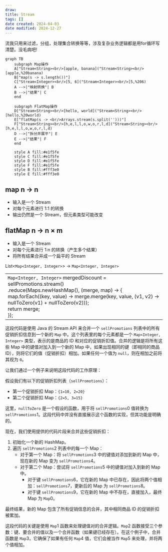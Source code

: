 ```yaml
---
draw:
title: Stream
tags: []
date created: 2024-04-03
date modified: 2024-12-27
---
```


流我只用来过滤，分组，处理集合转换等等，涉及复杂业务逻辑都是用for循环写清楚。没毛病吧!

<!-- more -->

```mermaid
graph TB
    subgraph Map操作
    A["Stream<String><br/>[apple, banana]("Stream<String><br/>[apple,%20banana)
    B["map(s -> s.length())"]
    C["Stream<Integer><br/>[5, 6]("Stream<Integer><br/>[5,%206)
    A -->|"映射转换"| B
    B -->|"结果"| C
    end

    subgraph FlatMap操作
    D["Stream<String><br/>[hello, world]("Stream<String><br/>[hello,%20world)
    E["flatMap(s -> <br/>Arrays.stream(s.split('')))"]
    F["Stream<String><br/>[h,e,l,l,o,w,o,r,l,d]("Stream<String><br/>[h,e,l,l,o,w,o,r,l,d)
    D -->|"拆分并展平"| E
    E -->|"结果"| F
    end

    style A fill:#e1f5fe
    style C fill:#e1f5fe
    style D fill:#e1f5fe
    style F fill:#e1f5fe
    style B fill:#fff3e0
    style E fill:#fff3e0

```

## map n -> n

   - 输入是一个 Stream
   - 对每个元素进行 1:1 的转换
   - 输出仍然是一个 Stream，但元素类型可能改变

## flatMap n -> n × m

   - 输入是一个 Stream
   - 对每个元素进行 1:n 的转换（产生多个结果）
   - 将所有结果合并成一个扁平的 Stream

List<`Map<Integer, Integer>`> -> `Map<Integer, Integer>`

|   |
|---|
|`Map<Integer, Integer>` mergedDiscount = sellPromotions.stream()    <br>.reduce(Maps.newHashMap(), (merge, map) -> {    <br>        map.forEach((key, value) -> merge.merge(key, value, (v1, v2) -> nullToZero(v1) + nullToZero(v2)));    <br>        return merge;    <br>    });|

这段代码是使用 Java 的 Stream API 来合并一个 `sellPromotions` 列表中的所有促销折扣信息到一个新的 `Map` 中。这个列表里的每个元素都是一个 `Map<Integer, Integer>` 类型，表示的是商品的 ID 和对应的促销折扣值。合并的逻辑是将所有这些 Map 中的键值对加入到一个新的 Map 中，如果出现相同的键（即相同的商品 ID），则将它们的值（促销折扣）相加。如果任何一个值为 `null`，则在相加之前将其视为 `0`。

让我们通过一个例子来说明这段代码的工作原理：

假设我们有以下的促销折扣列表（`sellPromotions`）：

- 第一个促销折扣 Map：`{1=10, 2=20}`
- 第二个促销折扣 Map：`{2=5, 3=15}`

这里，`nullToZero` 是一个假设的函数，用于将 `sellPromotions`0 值转换为 `sellPromotions`1。这段代码中并没有直接展示这个函数的实现，但其功能是明确的。

现在，我们使用提供的代码片段来合并这些促销折扣：

1. 初始化一个新的 HashMap。
2. 遍历 `sellPromotions`2 列表中的每一个 Map：
    - 对于第一个 Map：将 `sellPromotions`3 中的键值对添加到新的 Map 中，现在新的 Map 变为 `sellPromotions`4。
    - 对于第二个 Map：尝试将 `sellPromotions`5 中的键值对加入到新的 Map 中。
        - 对于键 `sellPromotions`6，它在新的 Map 中已存在，因此将两个值相加：`sellPromotions`7，更新后的 Map 为 `sellPromotions`8。
        - 对于键 `sellPromotions`9，它在新的 Map 中不存在，直接加入，最终 Map 为 `Map`0。

最终结果，新的 Map 包含了所有促销信息的合并，其中相同商品 ID 的促销折扣被累加。

这段代码的关键是使用 `Map`1 函数来处理键值对的合并逻辑。`Map`2 函数接受三个参数：键、要合并的值以及一个合并函数（如果键已经存在）。在这个例子中，合并函数是 `Map`3，它确保了如果有任何 `Map`4 值，它们会被当作 `Map`5 来处理，并将两个值相加。
